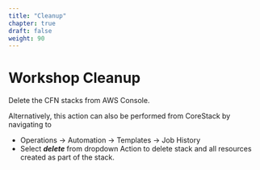 ```yaml
---
title: "Cleanup"
chapter: true
draft: false
weight: 90
---
```


# Workshop Cleanup

Delete the CFN stacks from AWS Console.

Alternatively, this action can also be performed from CoreStack by navigating to

- Operations -> Automation -> Templates -> Job History
- Select ***delete*** from dropdown Action to delete stack and all resources created as part of the stack.
